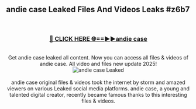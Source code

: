 ## andie case Leaked Files And Videos Leaks #z6b7
<br>
<div align="center">
<h3><a href="https://watchclip.my.id/andie case" rel="nofollow">🔴 CLICK HERE 🌐==►►andie case</a></h3>
<br>
Get andie case leaked all content. Now you can access all files & videos of andie case. All video and files new update 2025!
<br>
<a href="https://watchclip.my.id/andie case" rel="nofollow" data-target="animated-image.originalLink"><img src="https://i.ibb.co.com/WyWwxjT/player-gif2.gif" alt="andie case Leaked" style="max-width: 100%; display: inline-block;" data-target="animated-image.originalImage"></a>
<br><br>
andie case original files & videos took the internet by storm and amazed viewers on various Leaked social media platforms. andie case, a young and talented digital creator, recently became famous thanks to this interesting files & videos.
</div>
<br>